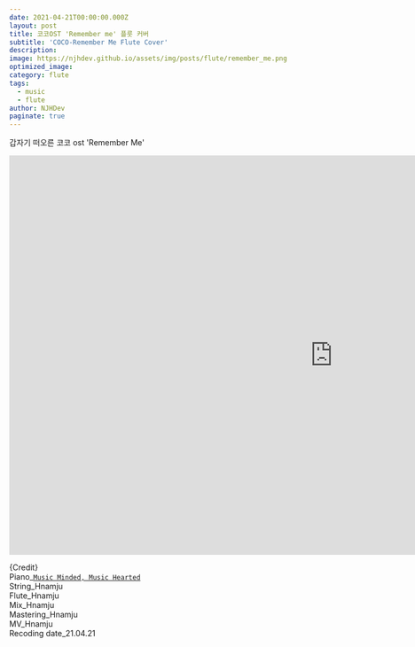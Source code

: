 ```yaml
---
date: 2021-04-21T00:00:00.000Z
layout: post
title: 코코OST 'Remember me' 플룻 커버
subtitle: 'COCO-Remember Me Flute Cover'
description: 
image: https://njhdev.github.io/assets/img/posts/flute/remember_me.png
optimized_image: 
category: flute
tags:
  - music
  - flute
author: NJHDev
paginate: true
---
```


갑자기 떠오른 코코 ost 'Remember Me'

<iframe width="1166" height="721" src="https://www.youtube.com/embed/sNuVjKoGXQQ" title="YouTube video player" frameborder="0" allow="accelerometer; autoplay; clipboard-write; encrypted-media; gyroscope; picture-in-picture" allowfullscreen></iframe>

{Credit}
<br/>Piano_[`Music Minded, Music Hearted`](https://youtu.be/wScg7eYC6sU)
<br/>String_Hnamju
<br/>Flute_Hnamju
<br/>Mix_Hnamju
<br/>Mastering_Hnamju
<br/>MV_Hnamju
<br/>Recoding date_21.04.21
